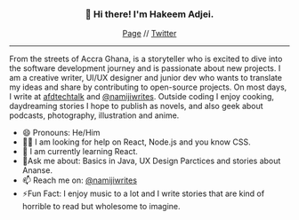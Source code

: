 <h3 align="center">👋 Hi there! I'm Hakeem Adjei. </h3>
<p align="center">
 <a href="https://namiji.disha.page"> Page</a> //
  <a href="https://twitter.com/namijiwrites">Twitter</a>
 </p>
 
---
 From the streets of Accra Ghana, is a storyteller who is excited to dive into the software development journey and is passionate about new projects. 
 I am a creative writer, UI/UX designer and junior dev who wants to translate my ideas and share by contributing to open-source projects. 
 On most days, I write at [afdtechtalk](afd-techtalk.com) and [@namijiwrites](https://medium.com/@namijiwrites).
 Outside coding I enjoy cooking, daydreaming stories I hope to publish as novels, and also geek about podcasts, photography, illustration and anime. 

- 😄 Pronouns: He/Him
- 🙏🏾 I am looking for help on React, Node.js and you know CSS.
- 🧐 I am currently learning React.
- 💬Ask me about: Basics in Java, UX Design Parctices and stories about Ananse.
- 📫 Reach me on: [@namijiwrites](https://twitter.com/namijiwrites)
- ⚡Fun Fact: I enjoy music to a lot and I write stories that are kind of horrible to read but wholesome to imagine.

